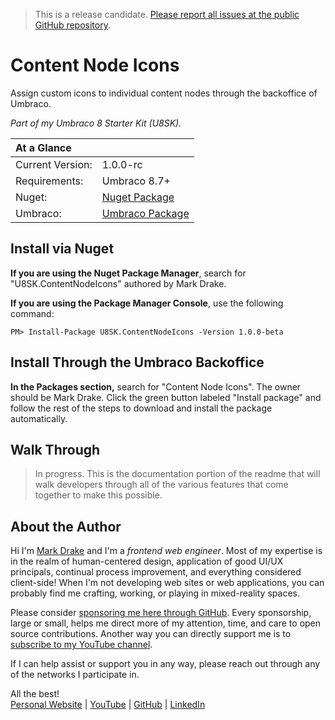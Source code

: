 > This is a release candidate. [Please report all issues at the public GitHub repository](https://github.com/markadrake/U8SK.ContentNodeIcons/issues).

# Content Node Icons

Assign custom icons to individual content nodes through the backoffice of Umbraco. 

*Part of my Umbraco 8 Starter Kit (U8SK).*

| At a Glance | |
| :-- | --
| Current Version: | 1.0.0-rc
| Requirements: | Umbraco 8.7+
| Nuget: | [Nuget Package](https://www.nuget.org/packages/U8SK.ContentNodeIcons/)
| Umbraco: | [Umbraco Package](https://our.umbraco.com/packages/backoffice-extensions/content-node-icons/)

## Install via Nuget

**If you are using the Nuget Package Manager**, search for "U8SK.ContentNodeIcons" authored by Mark Drake. 

**If you are using the Package Manager Console**, use the following command:

```PM> Install-Package U8SK.ContentNodeIcons -Version 1.0.0-beta```

## Install Through the Umbraco Backoffice

**In the Packages section,** search for "Content Node Icons". The owner should be Mark Drake. Click the green button labeled "Install package" and follow the rest of the steps to download and install the package automatically.

## Walk Through

> In progress. This is the documentation portion of the readme that will walk developers through all of the various features that come together to make this possible.

## About the Author

Hi I'm [Mark Drake](//markadrake.com) and I'm a *frontend web engineer*. Most of my expertise is in the realm of human-centered design, application of good UI/UX principals, continual process improvement, and everything considered client-side! When I'm not developing web sites or web applications, you can probably find me crafting, working, or playing in mixed-reality spaces.

Please consider [sponsoring me here through GitHub](https://github.com/sponsors/markadrake). Every sponsorship, large or small, helps me direct more of my attention, time, and care to open source contributions. Another way you can directly support me is to [subscribe to my YouTube channel](https://www.youtube.com/c/MarkDrake1).

If I can help assist or support you in any way, please reach out through any of the networks I participate in. 

All the best!  
[Personal Website](//markadrake.com) | [YouTube](//youtube.com/c/MarkDrake1) | [GitHub](//github.com/markadrake/) | [LinkedIn](http://www.linkedin.com/in/markadrake)